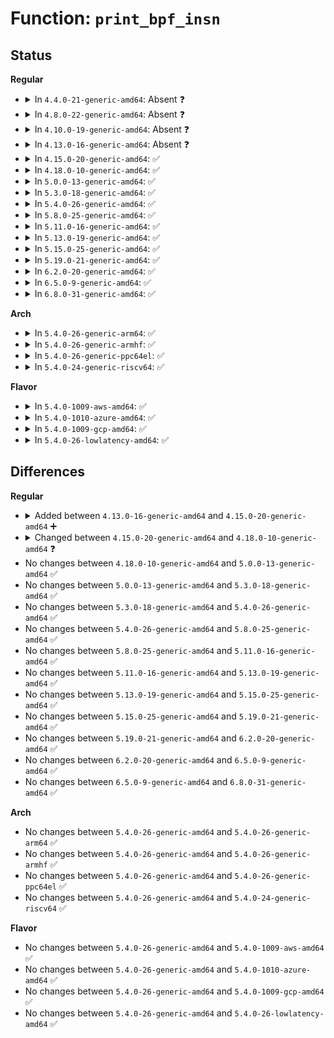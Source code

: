 # Function: <code>print_bpf_insn</code>

## Status
<b>Regular</b>
<ul>
<li>
<details>
<summary>In <code>4.4.0-21-generic-amd64</code>: Absent ❓</summary>

```json
{
  "name": "print_bpf_insn",
  "collision_type": "Unique Static",
  "inline_type": "Full",
  "funcs": [
    {
      "addr": 18446744071580370718,
      "name": "print_bpf_insn",
      "external": false,
      "loc": "kernel/bpf/verifier.c:325",
      "file": "kernel/bpf/verifier.c",
      "inline": "not declared, inlined",
      "caller_inline": [
        "kernel/bpf/verifier.c:do_check"
      ],
      "caller_func": []
    }
  ],
  "symbols": []
}
```
</details>
</li>
<li>
<details>
<summary>In <code>4.8.0-22-generic-amd64</code>: Absent ❓</summary>

```json
{
  "name": "print_bpf_insn",
  "collision_type": "Unique Static",
  "inline_type": "Full",
  "funcs": [
    {
      "addr": 18446744071580430018,
      "name": "print_bpf_insn",
      "external": false,
      "loc": "kernel/bpf/verifier.c:331",
      "file": "kernel/bpf/verifier.c",
      "inline": "not declared, inlined",
      "caller_inline": [
        "kernel/bpf/verifier.c:do_check"
      ],
      "caller_func": []
    }
  ],
  "symbols": []
}
```
</details>
</li>
<li>
<details>
<summary>In <code>4.10.0-19-generic-amd64</code>: Absent ❓</summary>

```json
{
  "name": "print_bpf_insn",
  "collision_type": "Unique Static",
  "inline_type": "Full",
  "funcs": [
    {
      "addr": 18446744071580481908,
      "name": "print_bpf_insn",
      "external": false,
      "loc": "kernel/bpf/verifier.c:299",
      "file": "kernel/bpf/verifier.c",
      "inline": "not declared, inlined",
      "caller_inline": [
        "kernel/bpf/verifier.c:do_check"
      ],
      "caller_func": []
    }
  ],
  "symbols": []
}
```
</details>
</li>
<li>
<details>
<summary>In <code>4.13.0-16-generic-amd64</code>: Absent ❓</summary>

```json
{
  "name": "print_bpf_insn",
  "collision_type": "Unique Static",
  "inline_type": "Full",
  "funcs": [
    {
      "addr": 18446744071580507673,
      "name": "print_bpf_insn",
      "external": false,
      "loc": "kernel/bpf/verifier.c:307",
      "file": "kernel/bpf/verifier.c",
      "inline": "not declared, inlined",
      "caller_inline": [
        "kernel/bpf/verifier.c:do_check"
      ],
      "caller_func": []
    }
  ],
  "symbols": []
}
```
</details>
</li>
<li>
<details>
<summary>In <code>4.15.0-20-generic-amd64</code>: ✅</summary>

```c
void print_bpf_insn(bpf_insn_print_cb verbose, struct bpf_verifier_env * env, const struct bpf_insn * insn, bool allow_ptr_leaks)
```

```json
{
  "name": "print_bpf_insn",
  "collision_type": "Unique Global",
  "inline_type": "No",
  "funcs": [
    {
      "addr": 18446744071580609280,
      "name": "print_bpf_insn",
      "external": true,
      "loc": "kernel/bpf/disasm.c:95",
      "file": "kernel/bpf/disasm.c",
      "inline": "seen, unknown",
      "caller_inline": [],
      "caller_func": [
        "kernel/bpf/verifier.c:do_check"
      ]
    }
  ],
  "symbols": [
    {
      "addr": 18446744071580609280,
      "name": "print_bpf_insn",
      "section": ".text",
      "bind": "STB_GLOBAL",
      "size": 1189
    }
  ]
}
```
</details>
</li>
<li>
<details>
<summary>In <code>4.18.0-10-generic-amd64</code>: ✅</summary>

```c
void print_bpf_insn(const struct bpf_insn_cbs * cbs, const struct bpf_insn * insn, bool allow_ptr_leaks)
```

```json
{
  "name": "print_bpf_insn",
  "collision_type": "Unique Global",
  "inline_type": "No",
  "funcs": [
    {
      "addr": 18446744071580705600,
      "name": "print_bpf_insn",
      "external": true,
      "loc": "kernel/bpf/disasm.c:125",
      "file": "kernel/bpf/disasm.c",
      "inline": "seen, unknown",
      "caller_inline": [],
      "caller_func": [
        "kernel/bpf/verifier.c:do_check"
      ]
    }
  ],
  "symbols": [
    {
      "addr": 18446744071580705600,
      "name": "print_bpf_insn",
      "section": ".text",
      "bind": "STB_GLOBAL",
      "size": 1431
    }
  ]
}
```
</details>
</li>
<li>
<details>
<summary>In <code>5.0.0-13-generic-amd64</code>: ✅</summary>

```c
void print_bpf_insn(const struct bpf_insn_cbs * cbs, const struct bpf_insn * insn, bool allow_ptr_leaks)
```

```json
{
  "name": "print_bpf_insn",
  "collision_type": "Unique Global",
  "inline_type": "No",
  "funcs": [
    {
      "addr": 18446744071580782176,
      "name": "print_bpf_insn",
      "external": true,
      "loc": "kernel/bpf/disasm.c:125",
      "file": "kernel/bpf/disasm.c",
      "inline": "seen, unknown",
      "caller_inline": [],
      "caller_func": [
        "kernel/bpf/verifier.c:do_check"
      ]
    }
  ],
  "symbols": [
    {
      "addr": 18446744071580782176,
      "name": "print_bpf_insn",
      "section": ".text",
      "bind": "STB_GLOBAL",
      "size": 1431
    }
  ]
}
```
</details>
</li>
<li>
<details>
<summary>In <code>5.3.0-18-generic-amd64</code>: ✅</summary>

```c
void print_bpf_insn(const struct bpf_insn_cbs * cbs, const struct bpf_insn * insn, bool allow_ptr_leaks)
```

```json
{
  "name": "print_bpf_insn",
  "collision_type": "Unique Global",
  "inline_type": "No",
  "funcs": [
    {
      "addr": 18446744071580866992,
      "name": "print_bpf_insn",
      "external": true,
      "loc": "kernel/bpf/disasm.c:117",
      "file": "kernel/bpf/disasm.c",
      "inline": "seen, unknown",
      "caller_inline": [],
      "caller_func": [
        "kernel/bpf/verifier.c:do_check",
        "kernel/bpf/verifier.c:backtrack_insn"
      ]
    }
  ],
  "symbols": [
    {
      "addr": 18446744071580866992,
      "name": "print_bpf_insn",
      "section": ".text",
      "bind": "STB_GLOBAL",
      "size": 1427
    }
  ]
}
```
</details>
</li>
<li>
<details>
<summary>In <code>5.4.0-26-generic-amd64</code>: ✅</summary>

```c
void print_bpf_insn(const struct bpf_insn_cbs * cbs, const struct bpf_insn * insn, bool allow_ptr_leaks)
```

```json
{
  "name": "print_bpf_insn",
  "collision_type": "Unique Global",
  "inline_type": "No",
  "funcs": [
    {
      "addr": 18446744071580917952,
      "name": "print_bpf_insn",
      "external": true,
      "loc": "kernel/bpf/disasm.c:117",
      "file": "kernel/bpf/disasm.c",
      "inline": "seen, unknown",
      "caller_inline": [],
      "caller_func": [
        "kernel/bpf/verifier.c:do_check",
        "kernel/bpf/verifier.c:__mark_chain_precision"
      ]
    }
  ],
  "symbols": [
    {
      "addr": 18446744071580917952,
      "name": "print_bpf_insn",
      "section": ".text",
      "bind": "STB_GLOBAL",
      "size": 1427
    }
  ]
}
```
</details>
</li>
<li>
<details>
<summary>In <code>5.8.0-25-generic-amd64</code>: ✅</summary>

```c
void print_bpf_insn(const struct bpf_insn_cbs * cbs, const struct bpf_insn * insn, bool allow_ptr_leaks)
```

```json
{
  "name": "print_bpf_insn",
  "collision_type": "Unique Global",
  "inline_type": "No",
  "funcs": [
    {
      "addr": 18446744071581067040,
      "name": "print_bpf_insn",
      "external": true,
      "loc": "kernel/bpf/disasm.c:117",
      "file": "kernel/bpf/disasm.c",
      "inline": "seen, unknown",
      "caller_inline": [],
      "caller_func": [
        "kernel/bpf/verifier.c:do_check",
        "kernel/bpf/verifier.c:backtrack_insn"
      ]
    }
  ],
  "symbols": [
    {
      "addr": 18446744071581067040,
      "name": "print_bpf_insn",
      "section": ".text",
      "bind": "STB_GLOBAL",
      "size": 1439
    }
  ]
}
```
</details>
</li>
<li>
<details>
<summary>In <code>5.11.0-16-generic-amd64</code>: ✅</summary>

```c
void print_bpf_insn(const struct bpf_insn_cbs * cbs, const struct bpf_insn * insn, bool allow_ptr_leaks)
```

```json
{
  "name": "print_bpf_insn",
  "collision_type": "Unique Global",
  "inline_type": "No",
  "funcs": [
    {
      "addr": 18446744071581081024,
      "name": "print_bpf_insn",
      "external": true,
      "loc": "kernel/bpf/disasm.c:117",
      "file": "kernel/bpf/disasm.c",
      "inline": "seen, unknown",
      "caller_inline": [],
      "caller_func": [
        "kernel/bpf/verifier.c:do_check",
        "kernel/bpf/verifier.c:backtrack_insn"
      ]
    }
  ],
  "symbols": [
    {
      "addr": 18446744071581081024,
      "name": "print_bpf_insn",
      "section": ".text",
      "bind": "STB_GLOBAL",
      "size": 1439
    }
  ]
}
```
</details>
</li>
<li>
<details>
<summary>In <code>5.13.0-19-generic-amd64</code>: ✅</summary>

```c
void print_bpf_insn(const struct bpf_insn_cbs * cbs, const struct bpf_insn * insn, bool allow_ptr_leaks)
```

```json
{
  "name": "print_bpf_insn",
  "collision_type": "Unique Global",
  "inline_type": "No",
  "funcs": [
    {
      "addr": 18446744071581099456,
      "name": "print_bpf_insn",
      "external": true,
      "loc": "kernel/bpf/disasm.c:131",
      "file": "kernel/bpf/disasm.c",
      "inline": "seen, unknown",
      "caller_inline": [],
      "caller_func": [
        "kernel/bpf/verifier.c:do_check",
        "kernel/bpf/verifier.c:backtrack_insn"
      ]
    }
  ],
  "symbols": [
    {
      "addr": 18446744071581099456,
      "name": "print_bpf_insn",
      "section": ".text",
      "bind": "STB_GLOBAL",
      "size": 1833
    }
  ]
}
```
</details>
</li>
<li>
<details>
<summary>In <code>5.15.0-25-generic-amd64</code>: ✅</summary>

```c
void print_bpf_insn(const struct bpf_insn_cbs * cbs, const struct bpf_insn * insn, bool allow_ptr_leaks)
```

```json
{
  "name": "print_bpf_insn",
  "collision_type": "Unique Global",
  "inline_type": "No",
  "funcs": [
    {
      "addr": 18446744071581329024,
      "name": "print_bpf_insn",
      "external": true,
      "loc": "kernel/bpf/disasm.c:131",
      "file": "kernel/bpf/disasm.c",
      "inline": "seen, unknown",
      "caller_inline": [],
      "caller_func": [
        "kernel/bpf/verifier.c:do_check",
        "kernel/bpf/verifier.c:backtrack_insn"
      ]
    }
  ],
  "symbols": [
    {
      "addr": 18446744071581329024,
      "name": "print_bpf_insn",
      "section": ".text",
      "bind": "STB_GLOBAL",
      "size": 1900
    }
  ]
}
```
</details>
</li>
<li>
<details>
<summary>In <code>5.19.0-21-generic-amd64</code>: ✅</summary>

```c
void print_bpf_insn(const struct bpf_insn_cbs * cbs, const struct bpf_insn * insn, bool allow_ptr_leaks)
```

```json
{
  "name": "print_bpf_insn",
  "collision_type": "Unique Global",
  "inline_type": "No",
  "funcs": [
    {
      "addr": 18446744071581633424,
      "name": "print_bpf_insn",
      "external": true,
      "loc": "kernel/bpf/disasm.c:131",
      "file": "kernel/bpf/disasm.c",
      "inline": "seen, unknown",
      "caller_inline": [],
      "caller_func": [
        "kernel/bpf/verifier.c:do_check",
        "kernel/bpf/verifier.c:backtrack_insn"
      ]
    }
  ],
  "symbols": [
    {
      "addr": 18446744071581633424,
      "name": "print_bpf_insn",
      "section": ".text",
      "bind": "STB_GLOBAL",
      "size": 1989
    }
  ]
}
```
</details>
</li>
<li>
<details>
<summary>In <code>6.2.0-20-generic-amd64</code>: ✅</summary>

```c
void print_bpf_insn(const struct bpf_insn_cbs * cbs, const struct bpf_insn * insn, bool allow_ptr_leaks)
```

```json
{
  "name": "print_bpf_insn",
  "collision_type": "Unique Global",
  "inline_type": "No",
  "funcs": [
    {
      "addr": 18446744071582021136,
      "name": "print_bpf_insn",
      "external": true,
      "loc": "kernel/bpf/disasm.c:131",
      "file": "kernel/bpf/disasm.c",
      "inline": "seen, unknown",
      "caller_inline": [],
      "caller_func": [
        "kernel/bpf/verifier.c:do_check",
        "kernel/bpf/verifier.c:backtrack_insn"
      ]
    }
  ],
  "symbols": [
    {
      "addr": 18446744071582021136,
      "name": "print_bpf_insn",
      "section": ".text",
      "bind": "STB_GLOBAL",
      "size": 1989
    }
  ]
}
```
</details>
</li>
<li>
<details>
<summary>In <code>6.5.0-9-generic-amd64</code>: ✅</summary>

```c
void print_bpf_insn(const struct bpf_insn_cbs * cbs, const struct bpf_insn * insn, bool allow_ptr_leaks)
```

```json
{
  "name": "print_bpf_insn",
  "collision_type": "Unique Global",
  "inline_type": "No",
  "funcs": [
    {
      "addr": 18446744071582213392,
      "name": "print_bpf_insn",
      "external": true,
      "loc": "kernel/bpf/disasm.c:131",
      "file": "kernel/bpf/disasm.c",
      "inline": "seen, unknown",
      "caller_inline": [],
      "caller_func": [
        "kernel/bpf/verifier.c:do_check",
        "kernel/bpf/verifier.c:backtrack_insn"
      ]
    }
  ],
  "symbols": [
    {
      "addr": 18446744071582213392,
      "name": "print_bpf_insn",
      "section": ".text",
      "bind": "STB_GLOBAL",
      "size": 1946
    }
  ]
}
```
</details>
</li>
<li>
<details>
<summary>In <code>6.8.0-31-generic-amd64</code>: ✅</summary>

```c
void print_bpf_insn(const struct bpf_insn_cbs * cbs, const struct bpf_insn * insn, bool allow_ptr_leaks)
```

```json
{
  "name": "print_bpf_insn",
  "collision_type": "Unique Global",
  "inline_type": "No",
  "funcs": [
    {
      "addr": 18446744071582362480,
      "name": "print_bpf_insn",
      "external": true,
      "loc": "kernel/bpf/disasm.c:169",
      "file": "kernel/bpf/disasm.c",
      "inline": "seen, unknown",
      "caller_inline": [],
      "caller_func": [
        "kernel/bpf/verifier.c:do_check",
        "kernel/bpf/verifier.c:backtrack_insn"
      ]
    }
  ],
  "symbols": [
    {
      "addr": 18446744071582362480,
      "name": "print_bpf_insn",
      "section": ".text",
      "bind": "STB_GLOBAL",
      "size": 2320
    }
  ]
}
```
</details>
</li>
</ul>
<b>Arch</b>
<ul>
<li>
<details>
<summary>In <code>5.4.0-26-generic-arm64</code>: ✅</summary>

```c
void print_bpf_insn(const struct bpf_insn_cbs * cbs, const struct bpf_insn * insn, bool allow_ptr_leaks)
```

```json
{
  "name": "print_bpf_insn",
  "collision_type": "Unique Global",
  "inline_type": "No",
  "funcs": [
    {
      "addr": 18446603336492252768,
      "name": "print_bpf_insn",
      "external": true,
      "loc": "kernel/bpf/disasm.c:117",
      "file": "kernel/bpf/disasm.c",
      "inline": "seen, unknown",
      "caller_inline": [],
      "caller_func": [
        "kernel/bpf/verifier.c:do_check",
        "kernel/bpf/verifier.c:backtrack_insn"
      ]
    }
  ],
  "symbols": [
    {
      "addr": 18446603336492252768,
      "name": "print_bpf_insn",
      "section": ".text",
      "bind": "STB_GLOBAL",
      "size": 1528
    }
  ]
}
```
</details>
</li>
<li>
<details>
<summary>In <code>5.4.0-26-generic-armhf</code>: ✅</summary>

```c
void print_bpf_insn(const struct bpf_insn_cbs * cbs, const struct bpf_insn * insn, bool allow_ptr_leaks)
```

```json
{
  "name": "print_bpf_insn",
  "collision_type": "Unique Global",
  "inline_type": "No",
  "funcs": [
    {
      "addr": 3226144400,
      "name": "print_bpf_insn",
      "external": true,
      "loc": "kernel/bpf/disasm.c:117",
      "file": "kernel/bpf/disasm.c",
      "inline": "seen, unknown",
      "caller_inline": [],
      "caller_func": [
        "kernel/bpf/verifier.c:do_check",
        "kernel/bpf/verifier.c:__mark_chain_precision"
      ]
    }
  ],
  "symbols": [
    {
      "addr": 3226144400,
      "name": "print_bpf_insn",
      "section": ".text",
      "bind": "STB_GLOBAL",
      "size": 1596
    }
  ]
}
```
</details>
</li>
<li>
<details>
<summary>In <code>5.4.0-26-generic-ppc64el</code>: ✅</summary>

```c
void print_bpf_insn(const struct bpf_insn_cbs * cbs, const struct bpf_insn * insn, bool allow_ptr_leaks)
```

```json
{
  "name": "print_bpf_insn",
  "collision_type": "Unique Global",
  "inline_type": "No",
  "funcs": [
    {
      "addr": 13835058055285481440,
      "name": "print_bpf_insn",
      "external": true,
      "loc": "kernel/bpf/disasm.c:117",
      "file": "kernel/bpf/disasm.c",
      "inline": "seen, unknown",
      "caller_inline": [],
      "caller_func": [
        "kernel/bpf/verifier.c:do_check",
        "kernel/bpf/verifier.c:__mark_chain_precision"
      ]
    }
  ],
  "symbols": [
    {
      "addr": 13835058055285481440,
      "name": "print_bpf_insn",
      "section": ".text",
      "bind": "STB_GLOBAL",
      "size": 1960
    }
  ]
}
```
</details>
</li>
<li>
<details>
<summary>In <code>5.4.0-24-generic-riscv64</code>: ✅</summary>

```c
void print_bpf_insn(const struct bpf_insn_cbs * cbs, const struct bpf_insn * insn, bool allow_ptr_leaks)
```

```json
{
  "name": "print_bpf_insn",
  "collision_type": "Unique Global",
  "inline_type": "No",
  "funcs": [
    {
      "addr": 18446743936272394090,
      "name": "print_bpf_insn",
      "external": true,
      "loc": "kernel/bpf/disasm.c:117",
      "file": "kernel/bpf/disasm.c",
      "inline": "seen, unknown",
      "caller_inline": [],
      "caller_func": [
        "kernel/bpf/verifier.c:do_check",
        "kernel/bpf/verifier.c:backtrack_insn"
      ]
    }
  ],
  "symbols": [
    {
      "addr": 18446743936272394090,
      "name": "print_bpf_insn",
      "section": ".text",
      "bind": "STB_GLOBAL",
      "size": 1280
    }
  ]
}
```
</details>
</li>
</ul>
<b>Flavor</b>
<ul>
<li>
<details>
<summary>In <code>5.4.0-1009-aws-amd64</code>: ✅</summary>

```c
void print_bpf_insn(const struct bpf_insn_cbs * cbs, const struct bpf_insn * insn, bool allow_ptr_leaks)
```

```json
{
  "name": "print_bpf_insn",
  "collision_type": "Unique Global",
  "inline_type": "No",
  "funcs": [
    {
      "addr": 18446744071580886752,
      "name": "print_bpf_insn",
      "external": true,
      "loc": "kernel/bpf/disasm.c:117",
      "file": "kernel/bpf/disasm.c",
      "inline": "seen, unknown",
      "caller_inline": [],
      "caller_func": [
        "kernel/bpf/verifier.c:do_check",
        "kernel/bpf/verifier.c:__mark_chain_precision"
      ]
    }
  ],
  "symbols": [
    {
      "addr": 18446744071580886752,
      "name": "print_bpf_insn",
      "section": ".text",
      "bind": "STB_GLOBAL",
      "size": 1427
    }
  ]
}
```
</details>
</li>
<li>
<details>
<summary>In <code>5.4.0-1010-azure-amd64</code>: ✅</summary>

```c
void print_bpf_insn(const struct bpf_insn_cbs * cbs, const struct bpf_insn * insn, bool allow_ptr_leaks)
```

```json
{
  "name": "print_bpf_insn",
  "collision_type": "Unique Global",
  "inline_type": "No",
  "funcs": [
    {
      "addr": 18446744071580832816,
      "name": "print_bpf_insn",
      "external": true,
      "loc": "kernel/bpf/disasm.c:117",
      "file": "kernel/bpf/disasm.c",
      "inline": "seen, unknown",
      "caller_inline": [],
      "caller_func": [
        "kernel/bpf/verifier.c:do_check",
        "kernel/bpf/verifier.c:__mark_chain_precision"
      ]
    }
  ],
  "symbols": [
    {
      "addr": 18446744071580832816,
      "name": "print_bpf_insn",
      "section": ".text",
      "bind": "STB_GLOBAL",
      "size": 1427
    }
  ]
}
```
</details>
</li>
<li>
<details>
<summary>In <code>5.4.0-1009-gcp-amd64</code>: ✅</summary>

```c
void print_bpf_insn(const struct bpf_insn_cbs * cbs, const struct bpf_insn * insn, bool allow_ptr_leaks)
```

```json
{
  "name": "print_bpf_insn",
  "collision_type": "Unique Global",
  "inline_type": "No",
  "funcs": [
    {
      "addr": 18446744071580878000,
      "name": "print_bpf_insn",
      "external": true,
      "loc": "kernel/bpf/disasm.c:117",
      "file": "kernel/bpf/disasm.c",
      "inline": "seen, unknown",
      "caller_inline": [],
      "caller_func": [
        "kernel/bpf/verifier.c:do_check",
        "kernel/bpf/verifier.c:__mark_chain_precision"
      ]
    }
  ],
  "symbols": [
    {
      "addr": 18446744071580878000,
      "name": "print_bpf_insn",
      "section": ".text",
      "bind": "STB_GLOBAL",
      "size": 1427
    }
  ]
}
```
</details>
</li>
<li>
<details>
<summary>In <code>5.4.0-26-lowlatency-amd64</code>: ✅</summary>

```c
void print_bpf_insn(const struct bpf_insn_cbs * cbs, const struct bpf_insn * insn, bool allow_ptr_leaks)
```

```json
{
  "name": "print_bpf_insn",
  "collision_type": "Unique Global",
  "inline_type": "No",
  "funcs": [
    {
      "addr": 18446744071580936640,
      "name": "print_bpf_insn",
      "external": true,
      "loc": "kernel/bpf/disasm.c:117",
      "file": "kernel/bpf/disasm.c",
      "inline": "seen, unknown",
      "caller_inline": [],
      "caller_func": [
        "kernel/bpf/verifier.c:do_check",
        "kernel/bpf/verifier.c:__mark_chain_precision"
      ]
    }
  ],
  "symbols": [
    {
      "addr": 18446744071580936640,
      "name": "print_bpf_insn",
      "section": ".text",
      "bind": "STB_GLOBAL",
      "size": 1427
    }
  ]
}
```
</details>
</li>
</ul>

## Differences
<b>Regular</b>
<ul>
<li>
<details>
<summary>Added between <code>4.13.0-16-generic-amd64</code> and <code>4.15.0-20-generic-amd64</code> ➕</summary>

```c
void print_bpf_insn(bpf_insn_print_cb verbose, struct bpf_verifier_env * env, const struct bpf_insn * insn, bool allow_ptr_leaks)
```
</details>
</li>
<li>
<details>
<summary>Changed between <code>4.15.0-20-generic-amd64</code> and <code>4.18.0-10-generic-amd64</code> ❓</summary>
<ul>
<li>
<b>Param added. </b>
<code>const struct bpf_insn_cbs * cbs</code>
</li>
<li>
<b>Param removed. </b>
<code>bpf_insn_print_cb verbose</code>
</li>
<li>
<b>Param removed. </b>
<code>struct bpf_verifier_env * env</code>
</li>
<li>
<b>Param reordered. </b>
<code>verbose, env, insn, allow_ptr_leaks</code> ➡️ <code>cbs, insn, allow_ptr_leaks</code>
</li>
</ul>
</details>
</li>
<li>
No changes between <code>4.18.0-10-generic-amd64</code> and <code>5.0.0-13-generic-amd64</code> ✅
</li>
<li>
No changes between <code>5.0.0-13-generic-amd64</code> and <code>5.3.0-18-generic-amd64</code> ✅
</li>
<li>
No changes between <code>5.3.0-18-generic-amd64</code> and <code>5.4.0-26-generic-amd64</code> ✅
</li>
<li>
No changes between <code>5.4.0-26-generic-amd64</code> and <code>5.8.0-25-generic-amd64</code> ✅
</li>
<li>
No changes between <code>5.8.0-25-generic-amd64</code> and <code>5.11.0-16-generic-amd64</code> ✅
</li>
<li>
No changes between <code>5.11.0-16-generic-amd64</code> and <code>5.13.0-19-generic-amd64</code> ✅
</li>
<li>
No changes between <code>5.13.0-19-generic-amd64</code> and <code>5.15.0-25-generic-amd64</code> ✅
</li>
<li>
No changes between <code>5.15.0-25-generic-amd64</code> and <code>5.19.0-21-generic-amd64</code> ✅
</li>
<li>
No changes between <code>5.19.0-21-generic-amd64</code> and <code>6.2.0-20-generic-amd64</code> ✅
</li>
<li>
No changes between <code>6.2.0-20-generic-amd64</code> and <code>6.5.0-9-generic-amd64</code> ✅
</li>
<li>
No changes between <code>6.5.0-9-generic-amd64</code> and <code>6.8.0-31-generic-amd64</code> ✅
</li>
</ul>
<b>Arch</b>
<ul>
<li>
No changes between <code>5.4.0-26-generic-amd64</code> and <code>5.4.0-26-generic-arm64</code> ✅
</li>
<li>
No changes between <code>5.4.0-26-generic-amd64</code> and <code>5.4.0-26-generic-armhf</code> ✅
</li>
<li>
No changes between <code>5.4.0-26-generic-amd64</code> and <code>5.4.0-26-generic-ppc64el</code> ✅
</li>
<li>
No changes between <code>5.4.0-26-generic-amd64</code> and <code>5.4.0-24-generic-riscv64</code> ✅
</li>
</ul>
<b>Flavor</b>
<ul>
<li>
No changes between <code>5.4.0-26-generic-amd64</code> and <code>5.4.0-1009-aws-amd64</code> ✅
</li>
<li>
No changes between <code>5.4.0-26-generic-amd64</code> and <code>5.4.0-1010-azure-amd64</code> ✅
</li>
<li>
No changes between <code>5.4.0-26-generic-amd64</code> and <code>5.4.0-1009-gcp-amd64</code> ✅
</li>
<li>
No changes between <code>5.4.0-26-generic-amd64</code> and <code>5.4.0-26-lowlatency-amd64</code> ✅
</li>
</ul>
